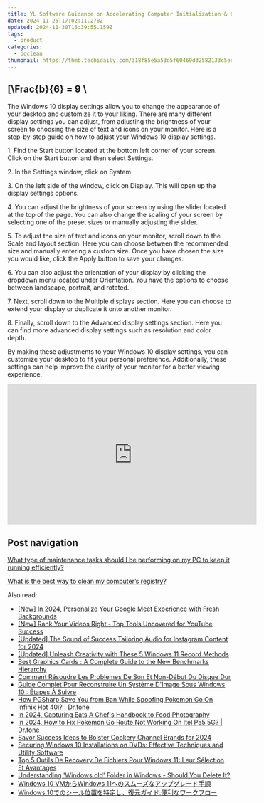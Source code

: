 ```yaml
---
title: YL Software Guidance on Accelerating Computer Initialization & Closing Processes
date: 2024-11-25T17:02:11.278Z
updated: 2024-11-30T16:39:55.159Z
tags:
  - product
categories:
  - pcclean
thumbnail: https://thmb.techidaily.com/318f85e5a53d5f60469d32582133c5ee92bbc0ceb979fd63de287576e36507bb.jpg
---
```


## \[\Frac{b}{6} = 9 \

The Windows 10 display settings allow you to change the appearance of your desktop and customize it to your liking. There are many different display settings you can adjust, from adjusting the brightness of your screen to choosing the size of text and icons on your monitor. Here is a step-by-step guide on how to adjust your Windows 10 display settings. 

1\. Find the Start button located at the bottom left corner of your screen. Click on the Start button and then select Settings.

2\. In the Settings window, click on System.

3\. On the left side of the window, click on Display. This will open up the display settings options. 

4\. You can adjust the brightness of your screen by using the slider located at the top of the page. You can also change the scaling of your screen by selecting one of the preset sizes or manually adjusting the slider.

5\. To adjust the size of text and icons on your monitor, scroll down to the Scale and layout section. Here you can choose between the recommended size and manually entering a custom size. Once you have chosen the size you would like, click the Apply button to save your changes.

6\. You can also adjust the orientation of your display by clicking the dropdown menu located under Orientation. You have the options to choose between landscape, portrait, and rotated.

7\. Next, scroll down to the Multiple displays section. Here you can choose to extend your display or duplicate it onto another monitor.

8\. Finally, scroll down to the Advanced display settings section. Here you can find more advanced display settings such as resolution and color depth. 

By making these adjustments to your Windows 10 display settings, you can customize your desktop to fit your personal preference. Additionally, these settings can help improve the clarity of your monitor for a better viewing experience.

<!-- affiliate ads begin -->
<iframe width="560" height="315" src="https://www.youtube.com/embed/AcAYRX0cwwA?si=DxqWU39vqksZbe1s" title="YouTube video player" frameborder="0" allow="accelerometer; autoplay; clipboard-write; encrypted-media; gyroscope; picture-in-picture; web-share" referrerpolicy="strict-origin-when-cross-origin" allowfullscreen></iframe>
<!-- affiliate ads end -->

## Post navigation

[What type of maintenance tasks should I be performing on my PC to keep it running efficiently?](https://tools.techidaily.com/pcclean/products/)

[What is the best way to clean my computer’s registry?](https://tools.techidaily.com/pcclean/products/)

<ins class="adsbygoogle"
     style="display:block"
     data-ad-format="autorelaxed"
     data-ad-client="ca-pub-7571918770474297"
     data-ad-slot="1223367746"></ins>

<ins class="adsbygoogle"
     style="display:block"
     data-ad-client="ca-pub-7571918770474297"
     data-ad-slot="8358498916"
     data-ad-format="auto"
     data-full-width-responsive="true"></ins>

<span class="atpl-alsoreadstyle">Also read:</span>
<div><ul>
<li><a href="https://desktop-recording.techidaily.com/new-in-2024-personalize-your-google-meet-experience-with-fresh-backgrounds/"><u>[New] In 2024, Personalize Your Google Meet Experience with Fresh Backgrounds</u></a></li>
<li><a href="https://youtube-docs.techidaily.com/ank-your-videos-right-top-tools-uncovered-for-youtube-success/"><u>[New] Rank Your Videos Right - Top Tools Uncovered for YouTube Success</u></a></li>
<li><a href="https://instagram-clips.techidaily.com/updated-the-sound-of-success-tailoring-audio-for-instagram-content-for-2024/"><u>[Updated] The Sound of Success Tailoring Audio for Instagram Content for 2024</u></a></li>
<li><a href="https://screen-activity-recording.techidaily.com/updated-unleash-creativity-with-these-5-windows-11-record-methods/"><u>[Updated] Unleash Creativity with These 5 Windows 11 Record Methods</u></a></li>
<li><a href="https://hardware-updates.techidaily.com/best-graphics-cards-a-complete-guide-to-the-new-benchmarks-hierarchy/"><u>Best Graphics Cards : A Complete Guide to the New Benchmarks Hierarchy</u></a></li>
<li><a href="https://win-exclusive.techidaily.com/comment-resoudre-les-problemes-de-son-et-non-debut-du-disque-dur/"><u>Comment Résoudre Les Problèmes De Son Et Non-Début Du Disque Dur</u></a></li>
<li><a href="https://win-exclusive.techidaily.com/guide-complet-pour-reconstruire-un-systeme-dimage-sous-windows-10-etapes-a-suivre/"><u>Guide Complet Pour Reconstruire Un Système D'Image Sous Windows 10 : Étapes À Suivre</u></a></li>
<li><a href="https://android-pokemon-go.techidaily.com/how-pgsharp-save-you-from-ban-while-spoofing-pokemon-go-on-infinix-hot-40i-drfone-by-drfone-virtual-android/"><u>How PGSharp Save You from Ban While Spoofing Pokemon Go On Infinix Hot 40i? | Dr.fone</u></a></li>
<li><a href="https://extra-hints.techidaily.com/in-2024-capturing-eats-a-chefs-handbook-to-food-photography/"><u>In 2024, Capturing Eats A Chef's Handbook to Food Photography</u></a></li>
<li><a href="https://android-pokemon-go.techidaily.com/in-2024-how-to-fix-pokemon-go-route-not-working-on-itel-p55-5g-drfone-by-drfone-virtual-android/"><u>In 2024, How to Fix Pokemon Go Route Not Working On Itel P55 5G? | Dr.fone</u></a></li>
<li><a href="https://youtube-sure.techidaily.com/-success-ideas-to-bolster-cookery-channel-brands-for-2024/"><u>Savor Success Ideas to Bolster Cookery Channel Brands for 2024</u></a></li>
<li><a href="https://win-exclusive.techidaily.com/securing-windows-10-installations-on-dvds-effective-techniques-and-utility-software/"><u>Securing Windows 10 Installations on DVDs: Effective Techniques and Utility Software</u></a></li>
<li><a href="https://win-exclusive.techidaily.com/top-5-outils-de-recovery-de-fichiers-pour-windows-11-leur-selection-et-avantages/"><u>Top 5 Outils De Recovery De Fichiers Pour Windows 11: Leur Sélection Et Avantages</u></a></li>
<li><a href="https://win-exclusive.techidaily.com/understanding-windowsold-folder-in-windows-should-you-delete-it/"><u>Understanding 'Windows.old' Folder in Windows - Should You Delete It?</u></a></li>
<li><a href="https://win-exclusive.techidaily.com/windows-10-vmwindows-11/"><u>Windows 10 VMからWindows 11へのスムーズなアップグレード手順</u></a></li>
<li><a href="https://win-exclusive.techidaily.com/1728503679039-windows-10/"><u>Windows 10でのシール位置を特定し、復元ガイド:便利なワークフロー</u></a></li>
</ul></div>

